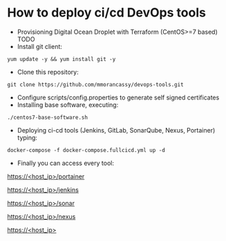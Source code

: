 # How to deploy ci/cd DevOps tools
	
- Provisioning Digital Ocean Droplet with Terraform (CentOS>=7 based) TODO
- Install git client:

```shell
yum update -y && yum install git -y
```

- Clone this repository:

```shell
git clone https://github.com/mmorancassy/devops-tools.git
```

- Configure scripts/config.properties to generate self signed certificates
- Installing base software, executing:

```shell
./centos7-base-software.sh
```

- Deploying ci-cd tools (Jenkins, GitLab, SonarQube, Nexus, Portainer) typing:

```shell
docker-compose -f docker-compose.fullcicd.yml up -d
```

- Finally you can access every tool:

[https://<host_ip>/portainer](https://<host_ip>/portainer "https://<host_ip>/portainer")

[https://<host_ip>/jenkins](https://<host_ip>/jenkins "https://<host_ip>/jenkins")

[https://<host_ip>/sonar](https://<host_ip>/sonar "https://<host_ip>/sonar")

[https://<host_ip>/nexus](https://<host_ip>/nexus "https://<host_ip>/nexus")

[https://<host_ip>](https://<host_ip> "https://<host_ip>")